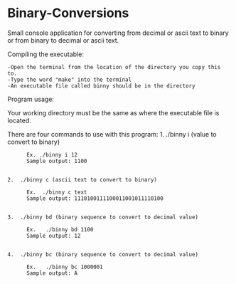 # Binary-Conversions

Small console application for converting from decimal or ascii text to binary or from binary to decimal or ascii text.

Compiling the executable:

    -Open the terminal from the location of the directory you copy this to.
    -Type the word "make" into the terminal
    -An executable file called binny should be in the directory

Program usage:

Your working directory must be the same as where the executable file is located.

There are four commands to use with this program:
    1.  ./binny i (value to convert to binary) 
      
          Ex. ./binny i 12
          Sample output: 1100

          
    2.  ./binny c (ascii text to convert to binary)
    
          Ex.  ./binny c text
          Sample output: 1110100111100011001011110100
          
          
    3.  ./binny bd (binary sequence to convert to decimal value)
    
          Ex.   ./binny bd 1100
          Sample output: 12
          
          
    4.  ./binny bc (binary sequence to convert to decimal value)
    
          Ex.   ./binny bc 1000001
          Sample output: A
          
          
   

